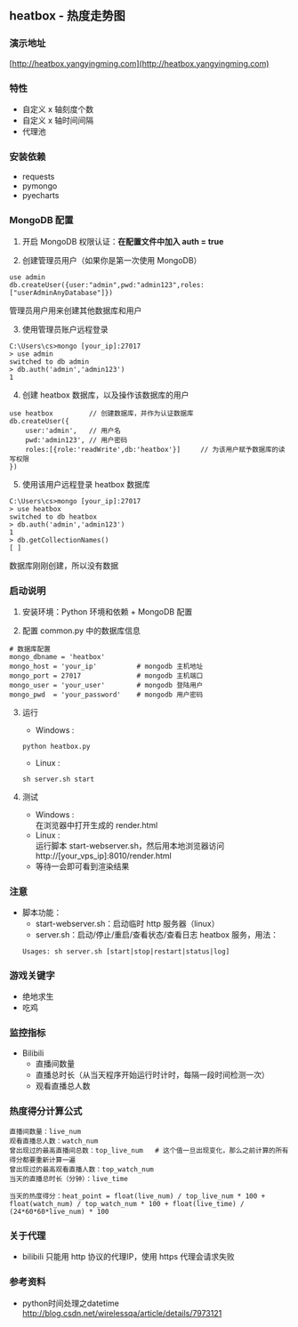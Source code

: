 ## heatbox - 热度走势图

### 演示地址
[http://heatbox.yangyingming.com](http://heatbox.yangyingming.com)

### 特性
* 自定义 x 轴刻度个数
* 自定义 x 轴时间间隔
* 代理池

### 安装依赖
* requests
* pymongo
* pyecharts

### MongoDB 配置
1. 开启 MongoDB 权限认证：**在配置文件中加入 auth = true**

2. 创建管理员用户（如果你是第一次使用 MongoDB）  
```
use admin
db.createUser({user:"admin",pwd:"admin123",roles:["userAdminAnyDatabase"]})
```
管理员用户用来创建其他数据库和用户

3. 使用管理员账户远程登录
```
C:\Users\cs>mongo [your_ip]:27017
> use admin
switched to db admin
> db.auth('admin','admin123')
1
```

4. 创建 heatbox 数据库，以及操作该数据库的用户
```
use heatbox         // 创建数据库，并作为认证数据库
db.createUser({
    user:'admin',   // 用户名
    pwd:'admin123', // 用户密码
    roles:[{role:'readWrite',db:'heatbox'}]     // 为该用户赋予数据库的读写权限
})
```

5. 使用该用户远程登录 heatbox 数据库
```
C:\Users\cs>mongo [your_ip]:27017
> use heatbox
switched to db heatbox
> db.auth('admin','admin123')
1
> db.getCollectionNames()
[ ]
```
数据库刚刚创建，所以没有数据


### 启动说明
1. 安装环境：Python 环境和依赖 + MongoDB 配置

2. 配置 common.py 中的数据库信息
```
# 数据库配置
mongo_dbname = 'heatbox'
mongo_host = 'your_ip'          # mongodb 主机地址
mongo_port = 27017              # mongodb 主机端口
mongo_user = 'your_user'        # mongodb 登陆用户
mongo_pwd  = 'your_password'    # mongodb 用户密码
```

3. 运行
    * Windows :  
    ```
    python heatbox.py
    ```  
    * Linux :  
    ```
    sh server.sh start
    ```

4. 测试
    * Windows :  
    在浏览器中打开生成的 render.html 
    * Linux :  
    运行脚本 start-webserver.sh，然后用本地浏览器访问 http://[your_vps_ip]:8010/render.html
    * 等待一会即可看到渲染结果

### 注意
* 脚本功能：
    * start-webserver.sh：启动临时 http 服务器（linux）
    * server.sh：启动/停止/重启/查看状态/查看日志 heatbox 服务，用法：  
    ```
    Usages: sh server.sh [start|stop|restart|status|log]
    ```

### 游戏关键字
* 绝地求生
* 吃鸡

### 监控指标
* Bilibili
	* 直播间数量
	* 直播总时长（从当天程序开始运行时计时，每隔一段时间检测一次）
	* 观看直播总人数

### 热度得分计算公式
```
直播间数量：live_num
观看直播总人数：watch_num
曾出现过的最高直播间总数：top_live_num	# 这个值一旦出现变化，那么之前计算的所有得分都要重新计算一遍
曾出现过的最高观看直播人数：top_watch_num
当天的直播总时长（分钟）：live_time

当天的热度得分：heat_point = float(live_num) / top_live_num * 100 + float(watch_num) / top_watch_num * 100 + float(live_time) / (24*60*60*live_num) * 100
```

### 关于代理
* bilibili 只能用 http 协议的代理IP，使用 https 代理会请求失败

### 参考资料
* python时间处理之datetime  
http://blog.csdn.net/wirelessqa/article/details/7973121
